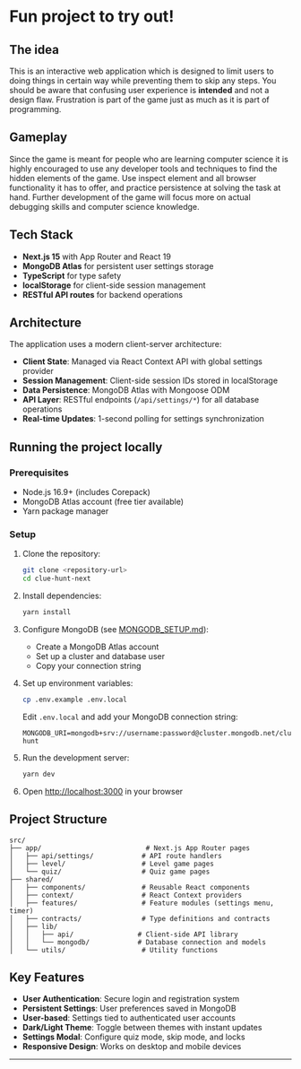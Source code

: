 # Fun project to try out!

## The idea

This is an interactive web application which is designed to limit users to doing things in certain way while preventing them to skip any steps. You should be aware that confusing user experience is **intended** and not a design flaw. Frustration is part of the game just as much as it is part of programming.

## Gameplay

Since the game is meant for people who are learning computer science it is highly encouraged to use any developer tools and techniques to find the hidden elements of the game. Use inspect element and all browser functionality it has to offer, and practice persistence at solving the task at hand. Further development of the game will focus more on actual debugging skills and computer science knowledge.

## Tech Stack

- **Next.js 15** with App Router and React 19
- **MongoDB Atlas** for persistent user settings storage
- **TypeScript** for type safety
- **localStorage** for client-side session management
- **RESTful API routes** for backend operations

## Architecture

The application uses a modern client-server architecture:

- **Client State**: Managed via React Context API with global settings provider
- **Session Management**: Client-side session IDs stored in localStorage
- **Data Persistence**: MongoDB Atlas with Mongoose ODM
- **API Layer**: RESTful endpoints (`/api/settings/*`) for all database operations
- **Real-time Updates**: 1-second polling for settings synchronization

## Running the project locally

### Prerequisites

- Node.js 16.9+ (includes Corepack)
- MongoDB Atlas account (free tier available)
- Yarn package manager

### Setup

1. Clone the repository:

   ```bash
   git clone <repository-url>
   cd clue-hunt-next
   ```

2. Install dependencies:

   ```bash
   yarn install
   ```

3. Configure MongoDB (see [MONGODB_SETUP.md](./MONGODB_SETUP.md)):

   - Create a MongoDB Atlas account
   - Set up a cluster and database user
   - Copy your connection string

4. Set up environment variables:

   ```bash
   cp .env.example .env.local
   ```

   Edit `.env.local` and add your MongoDB connection string:

   ```
   MONGODB_URI=mongodb+srv://username:password@cluster.mongodb.net/clue-hunt
   ```

5. Run the development server:

   ```bash
   yarn dev
   ```

6. Open [http://localhost:3000](http://localhost:3000) in your browser

## Project Structure

```
src/
├── app/                          # Next.js App Router pages
│   ├── api/settings/            # API route handlers
│   ├── level/                   # Level game pages
│   └── quiz/                    # Quiz game pages
├── shared/
│   ├── components/              # Reusable React components
│   ├── context/                 # React Context providers
│   ├── features/                # Feature modules (settings menu, timer)
│   ├── contracts/               # Type definitions and contracts
│   ├── lib/
│   │   ├── api/                # Client-side API library
│   │   └── mongodb/            # Database connection and models
│   └── utils/                   # Utility functions
```

## Key Features

- **User Authentication**: Secure login and registration system
- **Persistent Settings**: User preferences saved in MongoDB
- **User-based**: Settings tied to authenticated user accounts
- **Dark/Light Theme**: Toggle between themes with instant updates
- **Settings Modal**: Configure quiz mode, skip mode, and locks
- **Responsive Design**: Works on desktop and mobile devices

---
